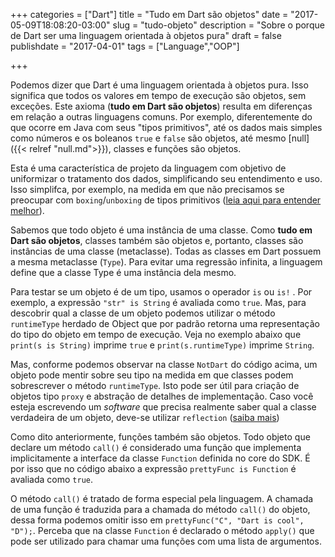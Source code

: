 +++
categories = ["Dart"]
title = "Tudo em Dart são objetos"
date = "2017-05-09T18:08:20-03:00"
slug = "tudo-objeto"
description = "Sobre o porque de Dart ser uma linguagem orientada à objetos pura"
draft = false
publishdate = "2017-04-01"
tags = ["Language","OOP"]

+++

Podemos dizer que Dart é uma linguagem orientada à objetos pura. Isso significa que todos os valores em tempo de execução são objetos, sem exceções. Este axioma (**tudo em Dart são objetos**) resulta em diferenças em relação a outras linguagens comuns. Por exemplo, diferentemente do que ocorre em Java com seus "tipos primitivos", até os dados mais simples como números e os boleanos `true` e `false` são objetos, até mesmo [null]({{< relref "null.md">}}), classes e funções são objetos. 

<!--more-->

Esta é uma característica de projeto da linguagem com objetivo de uniformizar  o tratamento dos dados, simplificando seu entendimento e uso. Isso simplifca, por exemplo, na medida em que não precisamos se preocupar com `boxing`/`unboxing` de tipos primitivos ([leia aqui para entender melhor](https://www.codingblocks.net/programming/steps-to-understanding-boxing-and-unboxing/)).

Sabemos que todo objeto é uma instância de uma classe. Como **tudo em Dart são objetos**, classes também são objetos e, portanto, classes são instâncias de uma classe (metaclasse). Todas as classes em Dart possuem a mesma metaclasse (`Type`). Para evitar uma regressão infinita, a linguagem define que a classe Type é uma instância dela mesmo. 

Para testar se um objeto é de um tipo, usamos o operador `is` ou `is!` . Por exemplo, a expressão `"str" is String` é avaliada como `true`. Mas, para descobrir qual a classe de um objeto podemos utilizar o método `runtimeType` herdado de Object que por padrão retorna uma representação do tipo do objeto em tempo de execução. Veja no exemplo abaixo que `print(s is String)` imprime `true` e `print(s.runtimeType)` imprime `String`. 

<code data-gist-id="d04c2060ae1a405cebd105259c49cab7" data-gist-hide-footer="true" data-gist-hide-line-numbers="true"></code>

Mas, conforme podemos observar na classe `NotDart` do código acima, um objeto pode mentir sobre seu tipo na medida em que classes podem sobrescrever o método `runtimeType`. Isto pode ser útil para criação de objetos tipo `proxy` e abstração de detalhes de implementação. Caso você esteja escrevendo um _software_ que precisa realmente saber qual a classe verdadeira de um objeto, deve-se utilizar `reflection` ([saiba mais](http://stackoverflow.com/a/20253047/5189478))

Como dito anteriormente, funções também são objetos. Todo objeto que declare um método `call()` é considerado uma função que implementa implicitamente a interface da classe `Function` definida no core do SDK. É por isso que no código abaixo a expressão `prettyFunc is Function` é avaliada como `true`.

<code data-gist-id="337e22e8f32079463f6569b33da3d7a1" data-gist-hide-footer="true" data-gist-hide-line-numbers="true"></code>

O método `call()` é tratado de forma especial pela linguagem. A chamada de uma função é traduzida para a chamada do método `call()` do objeto, dessa forma podemos omitir isso em `prettyFunc("C", "Dart is cool", "D");`. Perceba que na classe `Function` é declarado o método `apply()` que pode ser utilizado para chamar uma funções com uma lista de argumentos.



